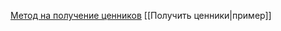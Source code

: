 
[Метод на получение ценников](https://dev.1c-bitrix.ru/api_help/catalog/classes/ccatalogproduct/ccatalogproduct__getoptimalprice.7c16046d.php) [[Получить ценники|пример]]
 